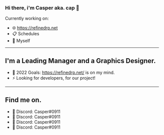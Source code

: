 ### Hi there, i'm Casper aka. cap 👋 

Currently working on:
- 🌐 https://refinedrp.net
- 📋 Schedules
- 🤠 Myself

---
## I'm a Leading Manager and a Graphics Designer.

- 🥅 2022 Goals: https://refinedrp.net/ is on my mind.
- ⚡ Looking for developers, for our project!

---

## Find me on.

- 🌿 Discord: Casper#0911
- 🌿 Discord: Casper#0911
- 🌿 Discord: Casper#0911
- 🌿 Discord: Casper#0911

